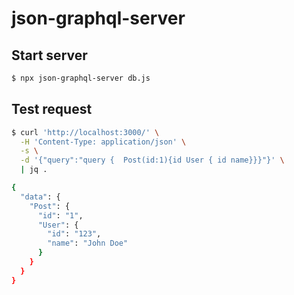 # json-graphql-server

## Start server

```sh
$ npx json-graphql-server db.js
```

## Test request

```sh
$ curl 'http://localhost:3000/' \
  -H 'Content-Type: application/json' \
  -s \
  -d '{"query":"query {  Post(id:1){id User { id name}}}"}' \
  | jq .

{
  "data": {
    "Post": {
      "id": "1",
      "User": {
        "id": "123",
        "name": "John Doe"
      }
    }
  }
}
```
